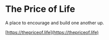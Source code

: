 # The Price of Life
A place to encourage and build one another up. 

[https://thepriceof.life](https://thepriceof.life)




 
